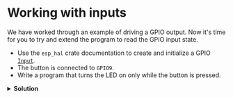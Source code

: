 # Working with inputs

We have worked through an example of driving a GPIO output.
Now it's time for you to try and extend the program to read the GPIO input state.

- Use the `esp_hal` crate documentation to create and initialize a GPIO [`Input`][1].
- The button is connected to `GPIO9`.
- Write a program that turns the LED on only while the button is pressed.

<details>
<summary><strong>Solution</strong></summary>

1. Add new imports:
   ```rust
   use esp_hal::gpio::{Input, InputConfig};
   ```
2. Declare the button:
   ```rust
   let button = Input::new(peripherals.GPIO9, InputConfig::default());
   ```
3. Modify the loop code:
   ```rust
    if button.is_high() {
        led.set_high();
    } else {
        led.set_low();
    }
   ```

</details>

[1]: https://docs.espressif.com/projects/rust/esp-hal/1.0.0-rc.0/esp32c6/esp_hal/gpio/struct.Input.html
